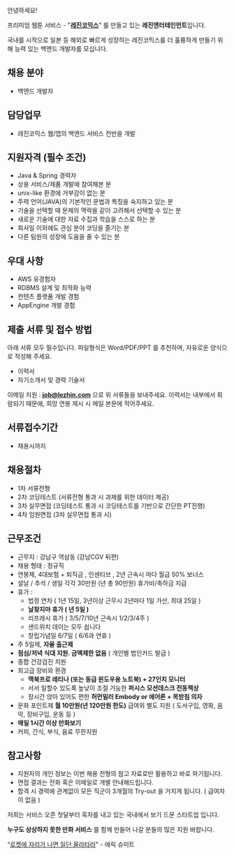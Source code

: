 안녕하세요!

프리미엄 웹툰 서비스 - "**[레진코믹스](http://www.lezhin.com)**" 를 만들고 있는 **레진엔터테인먼트**입니다.

국내를 시작으로 일본 등 해외로 빠르게 성장하는 레진코믹스를 더 훌륭하게 만들기 위해 능력 있는 백엔드 개발자를 모십니다. 


## 채용 분야

- 백엔드 개발자


## 담당업무

- 레진코믹스 웹/앱의 백엔드 서비스 전반을 개발


## 지원자격 (필수 조건)

- Java & Spring 경력자
- 상용 서비스/제품 개발에 참여해본 분
- unix-like 환경에 거부감이 없는 분
- 주력 언어(JAVA)의 기본적인 문법과 특징을 숙지하고 있는 분
- 기술을 선택할 때 문제의 맥락을 같이 고려해서 선택할 수 있는 분
- 새로운 기술에 대한 자료 수집과 학습을 스스로 하는 분
- 회사일 이외에도 관심 분야 코딩을 즐기는 분
- 다른 팀원의 성장에 도움을 줄 수 있는 분

## 우대 사항

- AWS 유경험자
- RDBMS 설계 및 최적화 능력
- 컨텐츠 플랫폼 개발 경험
- AppEngine 개발 경험


## 제출 서류 및 접수 방법

아래 서류 모두 필수입니다. 파일형식은 Word/PDF/PPT 를 추천하며, 자유로운 양식으로 작성해 주세요.

- 이력서
- 자기소개서 및 경력 기술서

이메일 지원 : **job@lezhin.com** 으로 위 서류들을 보내주세요. 
이력서는 내부에서 회람되기 때문에, 희망 연봉 제시 시 메일 본문에 적어주세요.


## 서류접수기간

- 채용시까지


## 채용절차 

- 1차 서류전형
- 2차 코딩테스트 (서류전형 통과 시 과제를 위한 데이터 제공)
- 3차 실무면접 (코딩테스트 통과 시 코딩테스트를 기반으로 간단한 PT진행)
- 4차 임원면접 (3차 실무면접 통과 시)


## 근무조건

- 근무지 : 강남구 역삼동 (강남CGV 뒤편)
- 채용 형태 : 정규직
- 연봉제, 4대보험 + 퇴직금 , 인센티브 , 2년 근속시 마다 월급 50% 보너스
- 설날 / 추석 / 생일 각각 30만원 (년 총 90만원) 휴가비/축하금 지급
- 휴가 : 
  - 법정 연차 ( 1년 15일, 3년이상 근무시 2년마다 1일 가산, 최대 25일 )
  - **날찾지마 휴가 ( 년 5일 )**
  - 리프레시 휴가 ( 3/5/7/10년 근속시 1/2/3/4주 )
  - 샌드위치 데이는 모두 쉽니다
  - 창립기념일 6/7일 ( 6/6과 연휴 )
- 주 5일제, **자율 출근제**
- **점심/저녁 식대 지원. 금액제한 없음** ( 개인별 법인카드 발급 )
- 종합 건강검진 지원
- 최고급 장비와 환경
  - **맥북프로 레티나 (또는 동급 윈도우용 노트북) + 27인치 모니터** 
  - 서서 일할수 있도록 높낮이 조절 가능한 **퍼시스 모션데스크 전동책상** 
  - 장시간 앉아 있어도 편한 **허먼밀러 Embody or 에어론 + 목받침 의자**
- 문화 포인트제 **월 10만원(년 120만원 한도)** 급여외 별도 지원 ( 도서구입, 영화, 음악, 장비구입, 운동 등 )
- **매일 1시간 이상 만화보기**
- 커피, 간식, 부식, 음료 무한지원


## 참고사항

- 지원자의 개인 정보는 이번 채용 전형의 참고 자료로만 활용하고 바로 파기됩니다.
- 면접 결과는 전화 혹은 이메일로 개별 안내해드립니다.
- 합격 시 경력에 관계없이 모든 직군이 3개월의 Try-out 을 거치게 됩니다. ( 급여차이 없음 )


저희는 서비스 오픈 첫달부터 흑자를 내고 있는 국내에서 보기 드문 스타트업 입니다.

**누구도 상상하지 못한 만화 서비스** 를 함께 만들어 나갈 분들의 많은 지원 바랍니다.

“[로켓에 자리가 나면 일단 올라타라](http://estima.wordpress.com/2012/05/28/sheryl/)" - 에릭 슈미트
